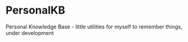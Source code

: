 # PersonalKB
Personal Knowledge Base - little utilities for myself to remember things, under development
